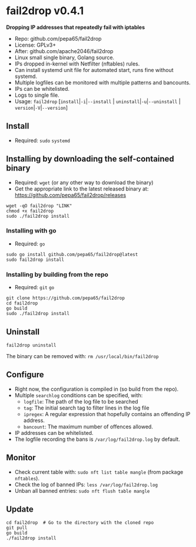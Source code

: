 # fail2drop v0.4.1
**Dropping IP addresses that repeatedly fail with iptables**

* Repo: github.com/pepa65/fail2drop
* License: GPLv3+
* After: github.com/apache2046/fail2drop
* Linux small single binary, Golang source.
* IPs dropped in-kernel with Netfilter (nftables) rules.
* Can install systemd unit file for automated start, runs fine without systemd.
* Multiple logfiles can be monitored with multiple patterns and bancounts.
* IPs can be whitelisted.
* Logs to single file.
* Usage: `fail2drop` [`install`|`-i`|`--install` | `uninstall`|`-u`|`--uninstall` | `version`|`-V`|`--version`]

## Install
* Required: `sudo` `systemd`

## Installing by downloading the self-contained binary
* Required: `wget` (or any other way to download the binary)
* Get the appropriate link to the latest released binary at:
  https://github.com/pepa65/fail2drop/releases

```
wget -qO fail2drop "LINK"
chmod +x fail2drop
sudo ./fail2drop install
```

### Installing with go
* Required: `go`

```
sudo go install github.com/pepa65/fail2drop@latest
sudo fail2drop install
```

### Installing by building from the repo
* Required: `git` `go`

```
git clone https://github.com/pepa65/fail2drop
cd fail2drop
go build
sudo ./fail2drop install
```

## Uninstall
`fail2drop uninstall`

The binary can be removed with: `rm /usr/local/bin/fail2drop`

## Configure
* Right now, the configuration is compiled in (so build from the repo).
* Multiple `searchlog` conditions can be specified, with:
  - `logfile`: The path of the log file to be searched
  - `tag`: The initial search tag to filter lines in the log file
  - `ipregex`: A regular expression that hopefully contains an offending IP address.
  - `bancount`: The maximum number of offences allowed.
* IP addresses can be whitelisted.
* The logfile recording the bans is `/var/log/fail2drop.log` by default.

## Monitor
* Check current table with: `sudo nft list table mangle` (from package `nftables`).
* Check the log of banned IPs: `less /var/log/fail2drop.log`
* Unban all banned entries: `sudo nft flush table mangle`

## Update
```
cd fail2drop  # Go to the directory with the cloned repo
git pull
go build
./fail2drop install
```
